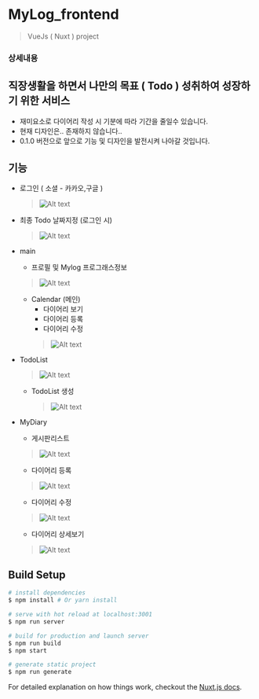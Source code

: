 # MyLog_frontend

> VueJs ( Nuxt ) project


### 상세내용

## 직장생활을 하면서 나만의 목표 ( Todo ) 성취하여 성장하기 위한 서비스  
  * 재미요소로 다이어리 작성 시 기분에 따라 기간을 줄일수 있습니다.
  * 현재 디자인은.. 존재하지 않습니다..
  * 0.1.0 버전으로 앞으로 기능 및 디자인을 발전시켜 나아갈 것입니다.
## 기능

- 로그인 ( 소셜 - 카카오,구글 ) 
  > ![Alt text](https://github.com/nullstudy/leaveday_web/blob/master/assets/read/login-page.PNG)

- 최종 Todo 날짜지정 (로그인 시)
  > ![Alt text](https://github.com/nullstudy/leaveday_web/blob/master/assets/read/leaveday-insert.PNG)
  
- main
  * 프로필 및 Mylog 프로그래스정보
  > ![Alt text](https://github.com/nullstudy/leaveday_web/blob/master/assets/read/main-page.PNG)
  
  * Calendar (메인)
    *  다이어리 보기 
    *  다이어리 등록
    *  다이어리 수정
    > ![Alt text](https://github.com/nullstudy/leaveday_web/blob/master/assets/read/main-calendar.PNG)

- TodoList  
    > ![Alt text](https://github.com/nullstudy/leaveday_web/blob/master/assets/read/todoList-page.PNG)
  * TodoList 생성
    > ![Alt text](https://github.com/nullstudy/leaveday_web/blob/master/assets/read/todo-create.PNG)
- MyDiary 
  *  게시판리스트
    > ![Alt text](https://github.com/nullstudy/leaveday_web/blob/master/assets/read/diary-page.PNG)
  *  다이어리 등록
    > ![Alt text](https://github.com/nullstudy/leaveday_web/blob/master/assets/read/diary-create.PNG)
  *  다이어리 수정
    > ![Alt text](https://github.com/nullstudy/leaveday_web/blob/master/assets/read/diary-edit.PNG)
  *  다이어리 상세보기
    > ![Alt text](https://github.com/nullstudy/leaveday_web/blob/master/assets/read/diary-detail.PNG)



## Build Setup

``` bash
# install dependencies
$ npm install # Or yarn install

# serve with hot reload at localhost:3001
$ npm run server

# build for production and launch server
$ npm run build
$ npm start

# generate static project
$ npm run generate
```

For detailed explanation on how things work, checkout the [Nuxt.js docs](https://github.com/nuxt/nuxt.js).

